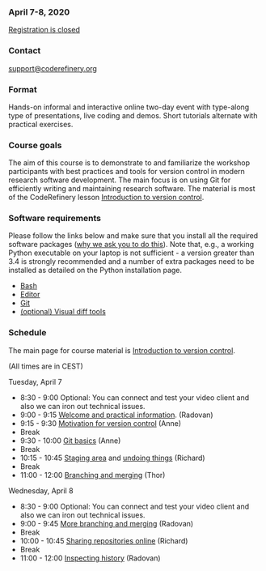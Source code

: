 

### April 7-8, 2020

<a class="btn btn-danger disabled" href="#" data-mode="1" target="_blank">Registration is closed</a>


### Contact

support@coderefinery.org


### Format

Hands-on informal and interactive online two-day event with type-along type of
presentations, live coding and demos. Short tutorials alternate with practical
exercises.


### Course goals

The aim of this course is to demonstrate to and familiarize the workshop
participants with best practices and tools for version control in modern
research software development. The main focus is on using Git for efficiently
writing and maintaining research software.  The material is most of the CodeRefinery lesson [Introduction to version control](https://coderefinery.github.io/git-intro/).


### **Software requirements**

Please follow the links below and make sure that you install all the required software packages
([why we ask you to do this](https://coderefinery.github.io/installation/#why-are-we-asking-participants-to-install-software)).
Note that, e.g., a working Python executable on your laptop is not sufficient -
a version greater than 3.4 is strongly recommended and a number of extra
packages need to be installed as detailed on the Python installation page.

- [Bash](https://coderefinery.github.io/installation/bash/)
- [Editor](https://coderefinery.github.io/installation/editors/)
- [Git](https://coderefinery.github.io/installation/git/)
- [(optional) Visual diff tools](https://coderefinery.github.io/installation/difftools/)


### Schedule

The main page for course material is [Introduction to version control](https://coderefinery.github.io/git-intro/).

(All times are in CEST)

Tuesday, April 7
- 8:30 - 9:00
  Optional: You can connect and test your video client and also we can iron out technical issues.
- 9:00 - 9:15
  [Welcome and practical information](https://github.com/coderefinery/workshop-intro/blob/master/README.md).
  (Radovan)
- 9:15 - 9:30
  [Motivation for version control](https://coderefinery.github.io/git-intro/01-motivation/)
  (Anne)
- Break
- 9:30 - 10:00
  [Git basics](https://coderefinery.github.io/git-intro/02-basics/)
  (Anne)
- Break
- 10:15 - 10:45
  [Staging area](https://coderefinery.github.io/git-intro/04-staging-area/) and [undoing things](https://coderefinery.github.io/git-intro/05-undoing/)
  (Richard)
- Break
- 11:00 - 12:00
  [Branching and merging](https://coderefinery.github.io/git-intro/06-branches/)
  (Thor)

Wednesday, April 8
- 8:30 - 9:00
  Optional: You can connect and test your video client and also we can iron out technical issues.
- 9:00 - 9:45
  [More branching and merging](https://coderefinery.github.io/git-intro/06-branches/)
  (Radovan)
- Break
- 10:00 - 10:45
  [Sharing repositories online](https://coderefinery.github.io/git-intro/09-remotes/)
  (Richard)
- Break
- 11:00 - 12:00
  [Inspecting history](https://coderefinery.github.io/git-intro/10-archeology/)
  (Radovan)
